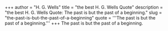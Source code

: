 +++
author = "H. G. Wells"
title = "the best H. G. Wells Quote"
description = "the best H. G. Wells Quote: The past is but the past of a beginning."
slug = "the-past-is-but-the-past-of-a-beginning"
quote = '''The past is but the past of a beginning.'''
+++
The past is but the past of a beginning.

